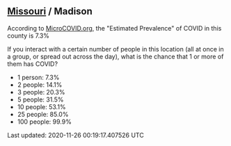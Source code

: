 
## [Missouri](/united-states/missouri) / Madison

According to [MicroCOVID.org](http://microcovid.org),
the "Estimated Prevalence" of COVID in this county is 7.3%

If you interact with a certain number of people in this location
(all at once in a group, or spread out across the day), what is the chance that
1 or more of them has COVID?

- 1 person: 7.3%
- 2 people: 14.1%
- 3 people: 20.3%
- 5 people: 31.5%
- 10 people: 53.1%
- 25 people: 85.0%
- 100 people: 99.9%

Last updated: 2020-11-26 00:19:17.407526 UTC
